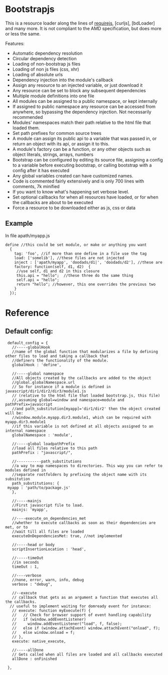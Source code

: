 Bootstrapjs
=========

This is a resource loader along the lines of [requirejs], [curljs],
[bdLoader] and many more. It is not compliant to the AMD specification,
but does more or less the same. 

Features:

* Automatic dependency resolution
* Circular dependency detection
* Loading of non-bootstrap js files 
* Loading of non js files (css, xhr)
* Loading of absolute urls
* Dependency injection into the module's callback
* Assign any resource to an injected variable, or just download it
* Any resource can be set to block any subsequent dependencies
* Multiple module definitions into one file
* All modules can be assigned to a public namespace, or kept
  internally
* If assigned to public namespace any resource can be accessed from
  anywhere, so bypassing the dependency injection. Not necessarily recommended
* Modules' namespaces match their path relative to the html file that
  loaded them.
* Set path prefixes for common source trees
* A module can assign its public api to a variable that
  was passed in, or return an object with its api, or assign it to this.
* A module's factory can be a function, or any other objects such as object
  literals, strings, arrays, numbers
* Bootstrap can be configured by editing its source file, assigning a
  config to a variable before executing bootstrap, or
  calling bootstrap with a config after it has executed  
* Any global variables created can have customized names.
* Code is commented fairly extensively and is only 700 lines with
  comments, 7k minified
* If you want to know what's happening set verbose level.
* Set optional callbacks for when all resources have loaded, or for
  when the callbacks are about to be executed 
* Force a resource to be downloaded either as js, css or data  
  
Example
------
  
 In file apath/myapp.js 
 
	define //this could be set module, or make or anything you want
	  {
		tag: 'foo',	//if more than one define in a file use the tag
		load: ['somelib'], //these files are not injected
		inject : ['apath/myapp', 'doodads/d1|', 'doodads/d2'], //these are
		factory: function(self, d1, d2)  { 
		 //use self, d1 and d2 in this closure
		 this.api = "hello";  //these three do the same thing
		 self.api = "hello";
		 return "hello"; //however, this one overrides the previous two
		}
	  });
	  
	  
Reference
====

  
Default config: 
----- 
  
  
     default_config = {
       //-----globalHook
       //name of the global function that modularizes a file by defining other files to load and taking a callback that
       //definers the functionality of the module.
       globalHook : 'define',
       
       //-----global namespace
       //All objects created by the callbacks are added to the object 
       //global.globalNamespace.url
       // So for instance if a module is defined in javascript/dir1/dir2/dir3/module1.js 
       // (relative to the html file that loaded bootstrap.js, this file)
       //,assuming global=window and namespace=module and pathPrefix=javascript
       //and path_substitution[myapp]='dir1/dir2' then the object created will be:
       //window.module.myapp.dir3.module1, which can be required with myapp.dir3.module1
       //if this variable is not defined at all objects assigned to an internal namespace
       globalNamespace : 'module',
       
       //-----global loadpathPrefix
       //load all files relative to this path
       pathPrefix : "javascript/",
       
       //-----------path_substitutions 
       //a way to map namespaces to directories. This way you can refer to modules defined in 
       //separate rootfolders by prefixing the object name with its subsitution
       path_substitutions: {
	 myapp : 'path/to/package.js'
       },
       
       //-----mainjs     
       //First javascript file to load.
       mainjs: 'myapp',
       
       //----execute_on_dependencies_met 
       //whether to execute callbacks as soon as their dependencies are met, or to 
       //wait till all files are loaded
       executeOnDependenciesMet: true, //not implemented

       //-----head or body
       scriptInsertionLocation : 'head',
       
       //-----timeOut 
       //in seconds  
       timeOut : 1,
       
       //----verbose
       //none, error, warn, info, debug 
       verbose : "debug",
       
       //--execute
       // callback that gets as an argument a function that executes all the callbacks.
      // useful to implement waiting for domready event for instance:
       // execute: function myExecute(f) {
       //   // Check for browser support of event handling capability
       //   if (window.addEventListener)
       //     window.addEventListener("load", f, false);
       //   else if (window.attachEvent) window.attachEvent("onload", f);
       //   else window.onload = f;
       // },
       execute: native_execute,
        
       //-----allDone 
       // Gets called when all files are loaded and all callbacks executed
       allDone : onFinished

     },
  
  
  


[requirejs]: http://daringfireball.net/
